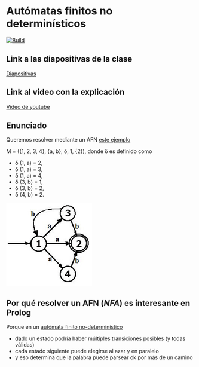 
# Autómatas finitos no determinísticos

[![Build](https://github.com/pdep-utn/eg-automatas-nondet-prolog/actions/workflows/workflow.yml/badge.svg)](https://github.com/pdep-utn/eg-automatas-nondet-prolog/actions/workflows/workflow.yml)

## Link a las diapositivas de la clase

[Diapositivas](https://docs.google.com/presentation/d/1HLZkuw_BLXJ-MVTC7Bg9Up-xpzZQ8is90FVlNWATdhM/edit#slide=id.p)


## Link al video con la explicación

[Video de youtube](https://youtu.be/HmpzslJozJM)

## Enunciado

Queremos resolver mediante un AFN [este ejemplo](https://er.yuvayana.org/nfa-nondeterministic-finite-automata-definition-example-application/)

M = ({1, 2, 3, 4}, {a, b}, δ, 1, {2}), donde δ es definido como

- δ (1, a) = 2,
- δ (1, a) = 3,
- δ (1, a) = 4,
- δ (3, b) = 1,
- δ (3, b) = 2,
- δ (4, b) = 2.

![image](images/NFAs-state-diagram.jpg)

## Por qué resolver un AFN (_NFA_) es interesante en Prolog

Porque en un [autómata finito no-determinístico](https://es.wikipedia.org/wiki/Aut%C3%B3mata_finito_no_determinista)

- dado un estado podría haber múltiples transiciones posibles (y todas válidas)
- cada estado siguiente puede elegirse al azar y en paralelo
- y eso determina que la palabra puede parsear ok por más de un camino
